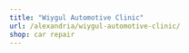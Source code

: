 ```yaml
---
title: "Wiygul Automotive Clinic"
url: /alexandria/wiygul-automotive-clinic/
shop: car repair
---
```

